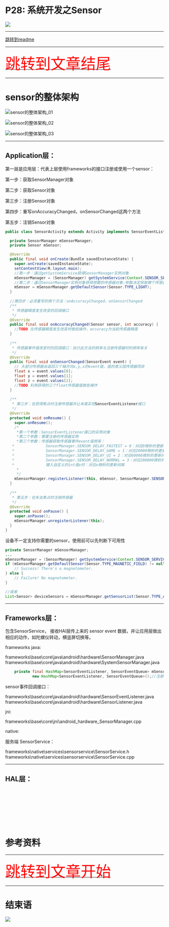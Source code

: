 # P28: 系统开发之Sensor

<img src="../flower/flower_p28.png">

---

[跳转到readme](https://github.com/hfreeman2008/android_core_framework/blob/main/README-CN.md)

---

[<font face='黑体' color=#ff0000 size=40 >跳转到文章结尾</font>](#结束语)

---

# sensor的整体架构


![sensor的整体架构_01](sensor的整体架构_01.png)


![sensor的整体架构_02](sensor的整体架构_02.png)


![sensor的整体架构_03](sensor的整体架构_03.png)



---


## Application层：

第一层是应用层：代表上层使用frameworks的接口注册或使用一个sensor：

第一步：获取SensorManager对象

第二步：获取Sensor对象

第三步：注册Sensor对象

第四步：重写onAccuracyChanged，onSensorChanged这两个方法

第五步：注销Sensor对象

```java
public class SensorActivity extends Activity implements SensorEventListener {

  private SensorManager mSensorManager;
  private Sensor mSensor;

  @Override
  public final void onCreate(Bundle savedInstanceState) {
    super.onCreate(savedInstanceState);
    setContentView(R.layout.main);
    //第一步：通过getSystemService获得SensorManager实例对象
    mSensorManager = (SensorManager) getSystemService(Context.SENSOR_SERVICE);
    //第二步：通过SensorManager实例对象获得想要的传感器对象:参数决定获取哪个传感器
    mSensor = mSensorManager.getDefaultSensor(Sensor.TYPE_LIGHT);
  }
  
  //第四步：必须重写的两个方法：onAccuracyChanged，onSensorChanged
  /**
   * 传感器精度发生改变的回调接口
   */
  @Override
  public final void onAccuracyChanged(Sensor sensor, int accuracy) {
    //TODO 在传感器精度发生改变时做些操作，accuracy为当前传感器精度
  }
  
  /**
   * 传感器事件值改变时的回调接口：执行此方法的频率与注册传感器时的频率有关
   */
  @Override
  public final void onSensorChanged(SensorEvent event) {
    // 大部分传感器会返回三个轴方向x,y,x的event值，值的意义因传感器而异
    float x = event.values[0];
    float y = event.values[1];
    float z = event.values[2];
    //TODO 利用获得的三个float传感器值做些操作
  }
  
  /**
   * 第三步：在获得焦点时注册传感器并让本类实现SensorEventListener接口
   */
  @Override
  protected void onResume() {
    super.onResume();
    /*
     *第一个参数：SensorEventListener接口的实例对象
     *第二个参数：需要注册的传感器实例
     *第三个参数：传感器获取传感器事件event值频率：
   *              SensorManager.SENSOR_DELAY_FASTEST = 0：对应0微秒的更新间隔，最快，1微秒 = 1 % 1000000秒
   *              SensorManager.SENSOR_DELAY_GAME = 1：对应20000微秒的更新间隔，游戏中常用
   *              SensorManager.SENSOR_DELAY_UI = 2：对应60000微秒的更新间隔
   *              SensorManager.SENSOR_DELAY_NORMAL = 3：对应200000微秒的更新间隔
   *              键入自定义的int值x时：对应x微秒的更新间隔
     *
     */
    mSensorManager.registerListener(this, mSensor, SensorManager.SENSOR_DELAY_NORMAL);
  }
  
  /**
   * 第五步：在失去焦点时注销传感器
   */
  @Override
  protected void onPause() {
    super.onPause();
    mSensorManager.unregisterListener(this);
  }
}
```

设备不一定支持你需要的sensor，使用前可以先判断下可用性

```java
private SensorManager mSensorManager;
...
mSensorManager = (SensorManager) getSystemService(Context.SENSOR_SERVICE);
if (mSensorManager.getDefaultSensor(Sensor.TYPE_MAGNETIC_FIELD) != null){
    // Success! There's a magnetometer.
} else {
    // Failure! No magnetometer.
}

//或者
List<Sensor> deviceSensors = mSensorManager.getSensorList(Sensor.TYPE_ALL);
```

---

## Frameworks层： 

包含SensorService， 接收HAl层传上来的 sensor event 数据，并让应用层做出相应的动作，如陀螺仪转动，横竖屏切换等。

frameworks java:

frameworks\base\core\java\android\hardware\SensorManager.java
frameworks\base\core\java\android\hardware\SystemSensorManager.java

```java
    private final HashMap<SensorEventListener, SensorEventQueue> mSensorListeners =
            new HashMap<SensorEventListener, SensorEventQueue>();//注册的sensor监听回调接口
```

sensor事件回调接口：

frameworks\base\core\java\android\hardware\SensorEventListener.java
frameworks\base\core\java\android\hardware\SensorListener.java

jni:

frameworks\base\core\jni\android_hardware_SensorManager.cpp


native:

服务端 SensorService：

frameworks\native\services\sensorservice\SensorService.h
frameworks\native\services\sensorservice\SensorService.cpp


---

## HAL层： 

```java

```


```java

```


```java

```


```java

```


```java

```


```java

```


```java

```


```java

```

```java

```



# 参考资料








---

[<font face='黑体' color=#ff0000 size=40 >跳转到文章开始</font>](#p28-系统开发之Sensor)

---

# 结束语

<img src="../Images/end_001.png">